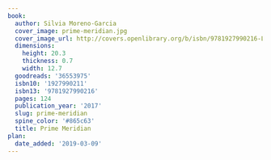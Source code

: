 ```yaml
---
book:
  author: Silvia Moreno-Garcia
  cover_image: prime-meridian.jpg
  cover_image_url: http://covers.openlibrary.org/b/isbn/9781927990216-L.jpg
  dimensions:
    height: 20.3
    thickness: 0.7
    width: 12.7
  goodreads: '36553975'
  isbn10: '1927990211'
  isbn13: '9781927990216'
  pages: 124
  publication_year: '2017'
  slug: prime-meridian
  spine_color: '#865c63'
  title: Prime Meridian
plan:
  date_added: '2019-03-09'
---
```

